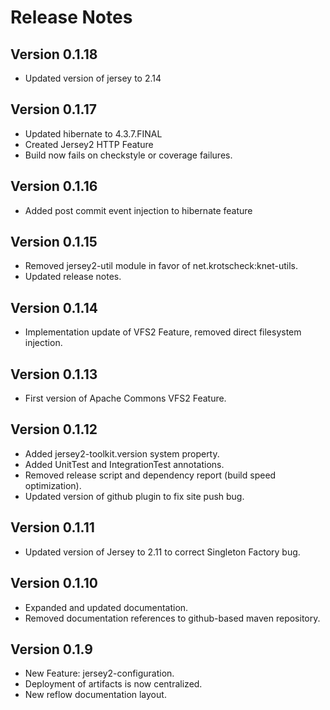 # Release Notes

## Version 0.1.18
* Updated version of jersey to 2.14

## Version 0.1.17
* Updated hibernate to 4.3.7.FINAL
* Created Jersey2 HTTP Feature
* Build now fails on checkstyle or coverage failures.

## Version 0.1.16
*  Added post commit event injection to hibernate feature

## Version 0.1.15
* Removed jersey2-util module in favor of net.krotscheck:knet-utils.
* Updated release notes.

## Version 0.1.14
* Implementation update of VFS2 Feature, removed direct filesystem injection.

## Version 0.1.13
* First version of Apache Commons VFS2 Feature.

## Version 0.1.12
* Added jersey2-toolkit.version system property.
* Added UnitTest and IntegrationTest annotations.
* Removed release script and dependency report (build speed optimization).
* Updated version of github plugin to fix site push bug.

## Version 0.1.11
* Updated version of Jersey to 2.11 to correct Singleton Factory bug.

## Version 0.1.10

* Expanded and updated documentation.
* Removed documentation references to github-based maven repository.


## Version 0.1.9

* New Feature: jersey2-configuration.
* Deployment of artifacts is now centralized.
* New reflow documentation layout.

